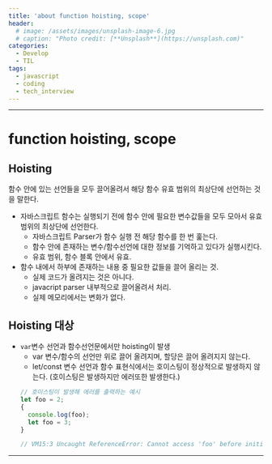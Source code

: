 ```yaml
---
title: 'about function hoisting, scope'
header:
  # image: /assets/images/unsplash-image-6.jpg
  # caption: "Photo credit: [**Unsplash**](https://unsplash.com)"
categories:
  - Develop
  - TIL
tags:
  - javascript
  - coding
  - tech_interview
---
```


---

# function hoisting, scope

## Hoisting

함수 안에 있는 선언들을 모두 끌어올려서 해당 함수 유효 범위의 최상단에 선언하는 것을 말한다.

-  자바스크립트 함수는 실행되기 전에 함수 안에 필요한 변수값들을 모두 모아서 유효 범위의 최상단에 선언한다.
    -  자바스크립트 Parser가 함수 실행 전 해당 함수를 한 번 훑는다.
    -  함수 안에 존재하는 변수/함수선언에 대한 정보를 기억하고 있다가 실행시킨다.
    -  유효 범위, 함수 블록 안에서 유효.
- 함수 내에서 하부에 존재하는 내용 중 필요한 값들을 끌어 올리는 것.
    -  실제 코드가 올려지는 것은 아니다.
    -  javacript parser 내부적으로 끌어올려서 처리.
    -  실제 메모리에서는 변화가 없다.
    

## Hoisting 대상
- `var`변수 선언과 함수선언문에서만 hoisting이 발생
    -  var 변수/함수의 선언만 위로 끌어 올려지며, 할당은 끌어 올려지지 않는다.
    -  let/const 변수 선언과 함수 표현식에서는 호이스팅이 정상적으로 발생하지 않는다. (호이스팅은 발생하지만 에러또한 발생한다.)
    ```javascript
    // 호이스팅이 발생해 에러를 출력하는 예시 
    let foo = 2;
    {
      console.log(foo);
      let foo = 3;
    }

    // VM15:3 Uncaught ReferenceError: Cannot access 'foo' before initialization at <anonymous>:3:15
    ```
    
---
